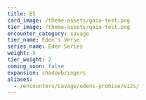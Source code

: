 ```yaml
---
title: E5
card_image: /theme-assets/gaia-test.png
tier_image: /theme-assets/gaia-test.png
encounter_category: savage
tier_name: Eden's Verse
series_name: Eden Series
weight: 5
tier_weight: 2
coming_soon: false
expansion: shadowbringers
aliases:
  - /encounters/savage/edens-promise/e12s/
---
```

